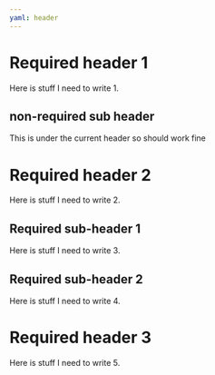 ```yaml
---
yaml: header
---
```

# Required header 1

Here is stuff I need to write 1.

## non-required sub header

This is under the current header so should work fine

# Required header 2

Here is stuff I need to write 2.

## Required sub-header 1

Here is stuff I need to write 3.

## Required sub-header 2

Here is stuff I need to write 4.

# Required header 3

Here is stuff I need to write 5.
